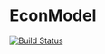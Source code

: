 # EconModel

[![Build Status](https://travis-ci.org/Zac12345/EconModel.jl.svg?branch=master)](https://travis-ci.org/Zac12345/EconModel.jl)
